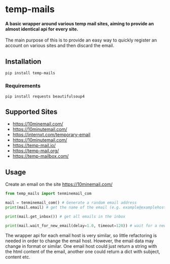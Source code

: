 # temp-mails

#### A basic wrapper around various temp mail sites, aiming to provide an almost identical api for every site.

The main purpose of this is to provide an easy way to quickly register an account on various sites and then discard the email.

## Installation
```
pip install temp-mails
```
### Requirements
```
pip install requests beautifulsoup4
```

## Supported Sites
- https://10minemail.com/
- https://10minutemail.com/
- https://internxt.com/temporary-email
- https://10minutemail.com/
- https://temp-mail.io/
- https://temp-mail.org/
- https://temp-mailbox.com/

## Usage

Create an email on the site https://10minemail.com/
```python
from temp_mails import tenminemail_com

mail = tenminemail_com() # Generate a random email address
print(mail.email) # get the name of the email (e.g. example@examplehost.com)

print(mail.get_inbox()) # get all emails in the inbox

print(mail.wait_for_new_email(delay=1.0, timeout=120)) # wait for a new email for 120 seconds and get the email data
```

The wrapper api for each email host is very similar, so little refactoring is needed in order to change the email host. However, the email data may change in format or similar. One email host could just return a string with the html content of the email, another one could return a dict with subject, content etc.
